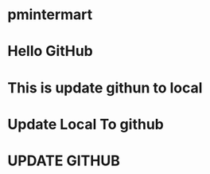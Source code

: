 # pmintermart

# Hello GitHub

# This is update githun to local

# Update Local To github

# UPDATE GITHUB
